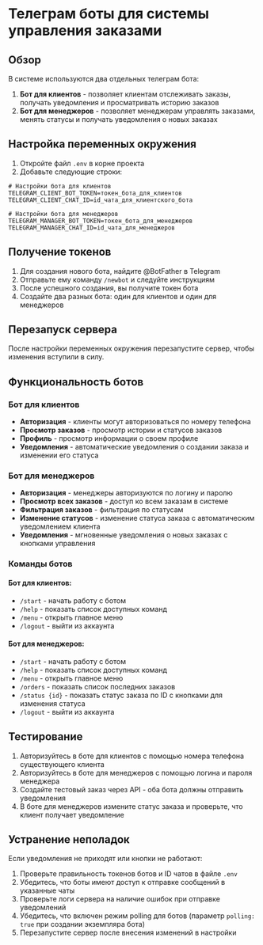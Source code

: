 # Телеграм боты для системы управления заказами

## Обзор
В системе используются два отдельных телеграм бота:
1. **Бот для клиентов** - позволяет клиентам отслеживать заказы, получать уведомления и просматривать историю заказов
2. **Бот для менеджеров** - позволяет менеджерам управлять заказами, менять статусы и получать уведомления о новых заказах

## Настройка переменных окружения

1. Откройте файл `.env` в корне проекта
2. Добавьте следующие строки:
```
# Настройки бота для клиентов
TELEGRAM_CLIENT_BOT_TOKEN=токен_бота_для_клиентов
TELEGRAM_CLIENT_CHAT_ID=id_чата_для_клиентского_бота

# Настройки бота для менеджеров
TELEGRAM_MANAGER_BOT_TOKEN=токен_бота_для_менеджеров
TELEGRAM_MANAGER_CHAT_ID=id_чата_для_менеджеров
```

## Получение токенов

1. Для создания нового бота, найдите @BotFather в Telegram
2. Отправьте ему команду `/newbot` и следуйте инструкциям
3. После успешного создания, вы получите токен бота
4. Создайте два разных бота: один для клиентов и один для менеджеров

## Перезапуск сервера

После настройки переменных окружения перезапустите сервер, чтобы изменения вступили в силу.

## Функциональность ботов

### Бот для клиентов

- **Авторизация** - клиенты могут авторизоваться по номеру телефона
- **Просмотр заказов** - просмотр истории и статусов заказов
- **Профиль** - просмотр информации о своем профиле
- **Уведомления** - автоматические уведомления о создании заказа и изменении его статуса

### Бот для менеджеров

- **Авторизация** - менеджеры авторизуются по логину и паролю
- **Просмотр всех заказов** - доступ ко всем заказам в системе
- **Фильтрация заказов** - фильтрация по статусам
- **Изменение статусов** - изменение статуса заказа с автоматическим уведомлением клиента
- **Уведомления** - мгновенные уведомления о новых заказах с кнопками управления

### Команды ботов

#### Бот для клиентов:
- `/start` - начать работу с ботом
- `/help` - показать список доступных команд
- `/menu` - открыть главное меню
- `/logout` - выйти из аккаунта

#### Бот для менеджеров:
- `/start` - начать работу с ботом
- `/help` - показать список доступных команд
- `/menu` - открыть главное меню
- `/orders` - показать список последних заказов
- `/status {id}` - показать статус заказа по ID с кнопками для изменения статуса
- `/logout` - выйти из аккаунта

## Тестирование

1. Авторизуйтесь в боте для клиентов с помощью номера телефона существующего клиента
2. Авторизуйтесь в боте для менеджеров с помощью логина и пароля менеджера
3. Создайте тестовый заказ через API - оба бота должны отправить уведомления
4. В боте для менеджеров измените статус заказа и проверьте, что клиент получает уведомление

## Устранение неполадок

Если уведомления не приходят или кнопки не работают:
1. Проверьте правильность токенов ботов и ID чатов в файле `.env`
2. Убедитесь, что боты имеют доступ к отправке сообщений в указанные чаты
3. Проверьте логи сервера на наличие ошибок при отправке уведомлений
4. Убедитесь, что включен режим polling для ботов (параметр `polling: true` при создании экземпляра бота)
5. Перезапустите сервер после внесения изменений в настройки
